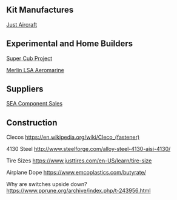 ## Kit Manufactures

[Just Aircraft](https://justaircraft.com/)

## Experimental and Home Builders

[Super Cub Project](http://www.supercubproject.com/)

[Merlin LSA Aeromarine](https://www.aeromarine-lsa.com/)

## Suppliers

[SEA Component Sales](https://www.seaerospace.com/sales)

## Construction

Clecos
https://en.wikipedia.org/wiki/Cleco_(fastener)

4130 Steel
http://www.steelforge.com/alloy-steel-4130-aisi-4130/

Tire Sizes
https://www.justtires.com/en-US/learn/tire-size

Airplane Dope
https://www.emcoplastics.com/butyrate/

Why are switches upside down?
https://www.pprune.org/archive/index.php/t-243956.html
